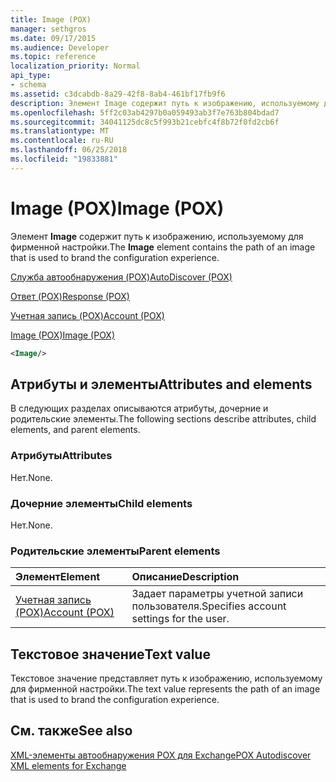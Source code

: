 ```yaml
---
title: Image (POX)
manager: sethgros
ms.date: 09/17/2015
ms.audience: Developer
ms.topic: reference
localization_priority: Normal
api_type:
- schema
ms.assetid: c3dcabdb-8a29-42f8-8ab4-461bf17fb9f6
description: Элемент Image содержит путь к изображению, используемому для фирменной настройки.
ms.openlocfilehash: 5ff2c03ab4297b0a059493ab3f7e763b804bdad7
ms.sourcegitcommit: 34041125dc8c5f993b21cebfc4f8b72f0fd2cb6f
ms.translationtype: MT
ms.contentlocale: ru-RU
ms.lasthandoff: 06/25/2018
ms.locfileid: "19833881"
---
```

# <a name="image-pox"></a><span data-ttu-id="ac26d-103">Image (POX)</span><span class="sxs-lookup"><span data-stu-id="ac26d-103">Image (POX)</span></span>

<span data-ttu-id="ac26d-104">Элемент **Image** содержит путь к изображению, используемому для фирменной настройки.</span><span class="sxs-lookup"><span data-stu-id="ac26d-104">The **Image** element contains the path of an image that is used to brand the configuration experience.</span></span> 
  
[<span data-ttu-id="ac26d-105">Служба автообнаружения (POX)</span><span class="sxs-lookup"><span data-stu-id="ac26d-105">AutoDiscover (POX)</span></span>](autodiscover-pox.md)
  
[<span data-ttu-id="ac26d-106">Ответ (POX)</span><span class="sxs-lookup"><span data-stu-id="ac26d-106">Response (POX)</span></span>](response-pox.md)
  
[<span data-ttu-id="ac26d-107">Учетная запись (POX)</span><span class="sxs-lookup"><span data-stu-id="ac26d-107">Account (POX)</span></span>](account-pox.md)
  
[<span data-ttu-id="ac26d-108">Image (POX)</span><span class="sxs-lookup"><span data-stu-id="ac26d-108">Image (POX)</span></span>](image-pox.md)
  
```xml
<Image/>
```

## <a name="attributes-and-elements"></a><span data-ttu-id="ac26d-109">Атрибуты и элементы</span><span class="sxs-lookup"><span data-stu-id="ac26d-109">Attributes and elements</span></span>

<span data-ttu-id="ac26d-110">В следующих разделах описываются атрибуты, дочерние и родительские элементы.</span><span class="sxs-lookup"><span data-stu-id="ac26d-110">The following sections describe attributes, child elements, and parent elements.</span></span>
  
### <a name="attributes"></a><span data-ttu-id="ac26d-111">Атрибуты</span><span class="sxs-lookup"><span data-stu-id="ac26d-111">Attributes</span></span>

<span data-ttu-id="ac26d-112">Нет.</span><span class="sxs-lookup"><span data-stu-id="ac26d-112">None.</span></span>
  
### <a name="child-elements"></a><span data-ttu-id="ac26d-113">Дочерние элементы</span><span class="sxs-lookup"><span data-stu-id="ac26d-113">Child elements</span></span>

<span data-ttu-id="ac26d-114">Нет.</span><span class="sxs-lookup"><span data-stu-id="ac26d-114">None.</span></span>
  
### <a name="parent-elements"></a><span data-ttu-id="ac26d-115">Родительские элементы</span><span class="sxs-lookup"><span data-stu-id="ac26d-115">Parent elements</span></span>

|<span data-ttu-id="ac26d-116">**Элемент**</span><span class="sxs-lookup"><span data-stu-id="ac26d-116">**Element**</span></span>|<span data-ttu-id="ac26d-117">**Описание**</span><span class="sxs-lookup"><span data-stu-id="ac26d-117">**Description**</span></span>|
|:-----|:-----|
|[<span data-ttu-id="ac26d-118">Учетная запись (POX)</span><span class="sxs-lookup"><span data-stu-id="ac26d-118">Account (POX)</span></span>](account-pox.md) <br/> |<span data-ttu-id="ac26d-119">Задает параметры учетной записи пользователя.</span><span class="sxs-lookup"><span data-stu-id="ac26d-119">Specifies account settings for the user.</span></span>  <br/> |
   
## <a name="text-value"></a><span data-ttu-id="ac26d-120">Текстовое значение</span><span class="sxs-lookup"><span data-stu-id="ac26d-120">Text value</span></span>

<span data-ttu-id="ac26d-121">Текстовое значение представляет путь к изображению, используемому для фирменной настройки.</span><span class="sxs-lookup"><span data-stu-id="ac26d-121">The text value represents the path of an image that is used to brand the configuration experience.</span></span>
  
## <a name="see-also"></a><span data-ttu-id="ac26d-122">См. также</span><span class="sxs-lookup"><span data-stu-id="ac26d-122">See also</span></span>



[<span data-ttu-id="ac26d-123">XML-элементы автообнаружения POX для Exchange</span><span class="sxs-lookup"><span data-stu-id="ac26d-123">POX Autodiscover XML elements for Exchange</span></span>](pox-autodiscover-xml-elements-for-exchange.md)

